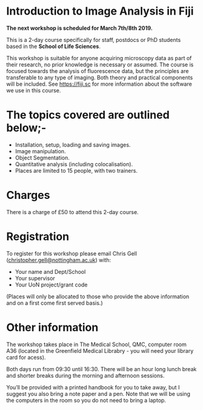 # **Introduction to Image Analysis in Fiji**

**The next workshop is scheduled for March 7th/8th 2019.**

This is a  2-day course specifically for staff, postdocs or PhD students based in the **School of Life Sciences**.

This workshop is suitable for anyone acquiring microscopy data as part of their research, no prior knowledge is necessary or assumed. The course is focused towards the analysis of fluorescence data, but the principles are transferable to any type of imaging. Both theory and practical components will be included. See <https://fiji.sc> for more information about the software we use in this course. 

# The topics covered are outlined below;-         

* Installation, setup, loading and saving images.         
* Image manipulation.          
* Object Segmentation.    
* Quantitative analysis (including colocalisation).
* Places are limited to 15 people, with two trainers.


# Charges

There is a charge of £50 to attend this 2-day course. 

# Registration

To register for this workshop please email Chris Gell (christopher.gell@nottingham.ac.uk) with:

* Your name and Dept/School
* Your supervisor
* Your UoN project/grant code

(Places will only be allocated to those who provide the above information and on a first come first served basis.) 

# Other information

The workshop takes place in The Medical School, QMC, computer room A36 (located in the Greenfield Medical Librabry - you will need your library card for acess).

Both days run from 09:30 until 16:30. There will be an hour long lunch break and shorter breaks during the morning and afternoon sessions. 

You’ll be provided with a printed handbook for you to take away, but I suggest you also bring a note paper and a pen. Note that we will be using the computers in the room so you do not need to bring a laptop.



